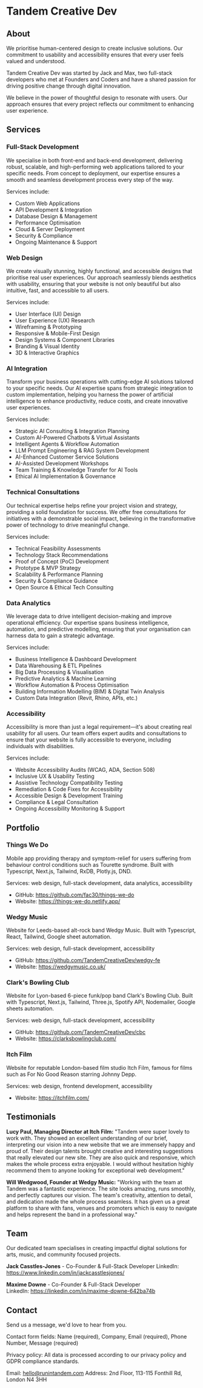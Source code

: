 # Tandem Creative Dev

## About

We prioritise human-centered design to create inclusive solutions. Our commitment to usability and accessibility ensures that every user feels valued and understood.

Tandem Creative Dev was started by Jack and Max, two full-stack developers who met at Founders and Coders and have a shared passion for driving positive change through digital innovation.

We believe in the power of thoughtful design to resonate with users. Our approach ensures that every project reflects our commitment to enhancing user experience.

## Services

### Full-Stack Development

We specialise in both front-end and back-end development, delivering robust, scalable, and high-performing web applications tailored to your specific needs. From concept to deployment, our expertise ensures a smooth and seamless development process every step of the way.

Services include:

- Custom Web Applications
- API Development & Integration
- Database Design & Management
- Performance Optimisation
- Cloud & Server Deployment
- Security & Compliance
- Ongoing Maintenance & Support

### Web Design

We create visually stunning, highly functional, and accessible designs that prioritise real user experiences. Our approach seamlessly blends aesthetics with usability, ensuring that your website is not only beautiful but also intuitive, fast, and accessible to all users.

Services include:

- User Interface (UI) Design
- User Experience (UX) Research
- Wireframing & Prototyping
- Responsive & Mobile-First Design
- Design Systems & Component Libraries
- Branding & Visual Identity
- 3D & Interactive Graphics

### AI Integration

Transform your business operations with cutting-edge AI solutions tailored to your specific needs. Our AI expertise spans from strategic integration to custom implementation, helping you harness the power of artificial intelligence to enhance productivity, reduce costs, and create innovative user experiences.

Services include:

- Strategic AI Consulting & Integration Planning
- Custom AI-Powered Chatbots & Virtual Assistants
- Intelligent Agents & Workflow Automation
- LLM Prompt Engineering & RAG System Development
- AI-Enhanced Customer Service Solutions
- AI-Assisted Development Workshops
- Team Training & Knowledge Transfer for AI Tools
- Ethical AI Implementation & Governance

### Technical Consultations

Our technical expertise helps refine your project vision and strategy, providing a solid foundation for success. We offer free consultations for initiatives with a demonstrable social impact, believing in the transformative power of technology to drive meaningful change.

Services include:

- Technical Feasibility Assessments
- Technology Stack Recommendations
- Proof of Concept (PoC) Development
- Prototype & MVP Strategy
- Scalability & Performance Planning
- Security & Compliance Guidance
- Open Source & Ethical Tech Consulting

### Data Analytics

We leverage data to drive intelligent decision-making and improve operational efficiency. Our expertise spans business intelligence, automation, and predictive modelling, ensuring that your organisation can harness data to gain a strategic advantage.

Services include:

- Business Intelligence & Dashboard Development
- Data Warehousing & ETL Pipelines
- Big Data Processing & Visualisation
- Predictive Analytics & Machine Learning
- Workflow Automation & Process Optimisation
- Building Information Modelling (BIM) & Digital Twin Analysis
- Custom Data Integration (Revit, Rhino, APIs, etc.)

### Accessibility

Accessibility is more than just a legal requirement—it's about creating real usability for all users. Our team offers expert audits and consultations to ensure that your website is fully accessible to everyone, including individuals with disabilities.

Services include:

- Website Accessibility Audits (WCAG, ADA, Section 508)
- Inclusive UX & Usability Testing
- Assistive Technology Compatibility Testing
- Remediation & Code Fixes for Accessibility
- Accessible Design & Development Training
- Compliance & Legal Consultation
- Ongoing Accessibility Monitoring & Support

## Portfolio

### Things We Do

Mobile app providing therapy and symptom-relief for users suffering from behaviour control conditions such as Tourette syndrome. Built with Typescript, Next.js, Tailwind, RxDB, Plotly.js, DND.

Services: web design, full-stack development, data analytics, accessibility

- GitHub: https://github.com/fac30/things-we-do
- Website: https://things-we-do.netlify.app/

### Wedgy Music

Website for Leeds-based alt-rock band Wedgy Music. Built with Typescript, React, Tailwind, Google sheet automation.

Services: web design, full-stack development, accessibility

- GitHub: https://github.com/TandemCreativeDev/wedgy-fe
- Website: https://wedgymusic.co.uk/

### Clark's Bowling Club

Website for Lyon-based 6-piece funk/pop band Clark's Bowling Club. Built with Typescript, Next.js, Tailwind, Three.js, Spotify API, Nodemailer, Google sheets automation.

Services: web design, full-stack development, accessibility

- GitHub: https://github.com/TandemCreativeDev/cbc
- Website: https://clarksbowlingclub.com/

### Itch Film

Website for reputable London-based film studio Itch Film, famous for films such as For No Good Reason starring Johnny Depp.

Services: web design, frontend development, accessibility

- Website: https://itchfilm.com/

## Testimonials

**Lucy Paul, Managing Director at Itch Film:**
"Tandem were super lovely to work with. They showed an excellent understanding of our brief, interpreting our vision into a new website that we are immensely happy and proud of. Their design talents brought creative and interesting suggestions that really elevated our new site. They are also quick and responsive, which makes the whole process extra enjoyable. I would without hesitation highly recommend them to anyone looking for exceptional web development."

**Will Wedgwood, Founder at Wedgy Music:**
"Working with the team at Tandem was a fantastic experience. The site looks amazing, runs smoothly, and perfectly captures our vision. The team's creativity, attention to detail, and dedication made the whole process seamless. It has given us a great platform to share with fans, venues and promoters which is easy to navigate and helps represent the band in a professional way."

## Team

Our dedicated team specialises in creating impactful digital solutions for arts, music, and community focused projects.

**Jack Casstles-Jones** - Co-Founder & Full-Stack Developer
LinkedIn: https://www.linkedin.com/in/jackcasstlesjones/

**Maxime Downe** - Co-Founder & Full-Stack Developer  
LinkedIn: https://linkedin.com/in/maxime-downe-642ba74b

## Contact

Send us a message, we'd love to hear from you.

Contact form fields: Name (required), Company, Email (required), Phone Number, Message (required)

Privacy policy: All data is processed according to our privacy policy and GDPR compliance standards.

Email: hello@runintandem.com
Address: 2nd Floor, 113-115 Fonthill Rd, London N4 3HH
